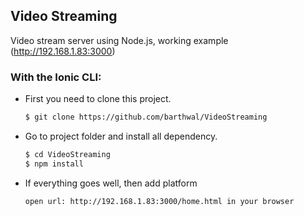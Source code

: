## Video Streaming
Video stream server using Node.js, working example (http://192.168.1.83:3000)

### With the Ionic CLI:

* First you need to clone this project.
	```bash
	$ git clone https://github.com/barthwal/VideoStreaming
	```
* Go to project folder and install all dependency.
	```bash
	$ cd VideoStreaming
	$ npm install
	```
* If everything goes well, then add platform
	```bash
	open url: http://192.168.1.83:3000/home.html in your browser
	```

